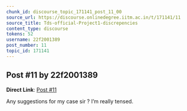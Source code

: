 ```yaml
---
chunk_id: discourse_topic_171141_post_11_00
source_url: https://discourse.onlinedegree.iitm.ac.in/t/171141/11
source_title: Tds-official-Project1-discrepencies
content_type: discourse
tokens: 52
username: 22f2001389
post_number: 11
topic_id: 171141
---
```


## Post #11 by 22f2001389

**Direct Link**: [Post #11](https://discourse.onlinedegree.iitm.ac.in/t/171141/11)

Any suggestions for my case sir ? I’m really tensed.
